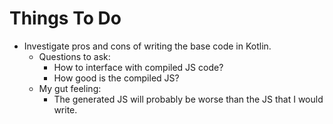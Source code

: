 # Things To Do

- Investigate pros and cons of writing the base code in Kotlin.
  - Questions to ask:
    - How to interface with compiled JS code?
    - How good is the compiled JS?
  - My gut feeling:
    - The generated JS will probably be worse than the JS that I would write.

